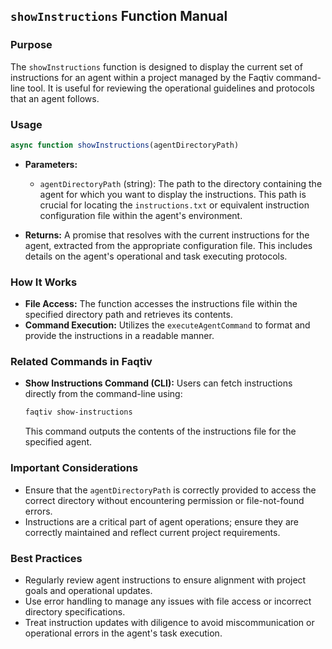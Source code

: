## `showInstructions` Function Manual

### Purpose
The `showInstructions` function is designed to display the current set of instructions for an agent within a project managed by the Faqtiv command-line tool. It is useful for reviewing the operational guidelines and protocols that an agent follows.

### Usage

```javascript
async function showInstructions(agentDirectoryPath)
```

- **Parameters:**
  - `agentDirectoryPath` (string): The path to the directory containing the agent for which you want to display the instructions. This path is crucial for locating the `instructions.txt` or equivalent instruction configuration file within the agent's environment.

- **Returns:** A promise that resolves with the current instructions for the agent, extracted from the appropriate configuration file. This includes details on the agent's operational and task executing protocols.

### How It Works

- **File Access:** The function accesses the instructions file within the specified directory path and retrieves its contents.
- **Command Execution:** Utilizes the `executeAgentCommand` to format and provide the instructions in a readable manner.

### Related Commands in Faqtiv

- **Show Instructions Command (CLI):** Users can fetch instructions directly from the command-line using:

  ```bash
  faqtiv show-instructions
  ```

  This command outputs the contents of the instructions file for the specified agent.

### Important Considerations

- Ensure that the `agentDirectoryPath` is correctly provided to access the correct directory without encountering permission or file-not-found errors.
- Instructions are a critical part of agent operations; ensure they are correctly maintained and reflect current project requirements.

### Best Practices

- Regularly review agent instructions to ensure alignment with project goals and operational updates.
- Use error handling to manage any issues with file access or incorrect directory specifications.
- Treat instruction updates with diligence to avoid miscommunication or operational errors in the agent's task execution.